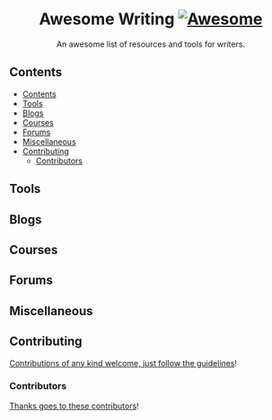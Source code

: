 <div align="center">

<!-- title -->

<!--lint ignore no-dead-urls-->

# Awesome Writing [![Awesome](https://awesome.re/badge.svg)](https://awesome.re) 

<!-- subtitle -->

An awesome list of resources and tools for writers.

<!-- image -->


<!-- description -->


</div>

<!-- TOC -->

## Contents

- [Contents](#contents)
- [Tools](#tools)
- [Blogs](#blogs)
- [Courses](#courses)
- [Forums](#forums)
- [Miscellaneous](#miscellaneous)
- [Contributing](#contributing)
  - [Contributors](#contributors)

<!-- CONTENT -->

## Tools


## Blogs



## Courses


## Forums



## Miscellaneous




<!-- END CONTENT -->


## Contributing

[Contributions of any kind welcome, just follow the guidelines](contributing.md)!

### Contributors

[Thanks goes to these contributors](https://github.com/armstrongl/awesome-writing/graphs/contributors)!
